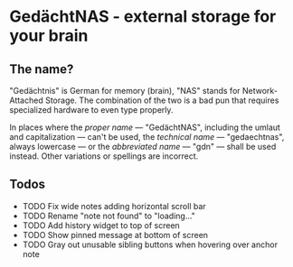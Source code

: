 # GedächtNAS - external storage for your brain

## The name?

"Gedächtnis" is German for memory (brain), "NAS" stands for Network-Attached
Storage. The combination of the two is a bad pun that requires specialized
hardware to even type properly.

In places where the _proper name_ — "GedächtNAS", including the umlaut and
capitalization — can't be used, the _technical name_ — "gedaechtnas", always
lowercase — or the _abbreviated name_ — "gdn" — shall be used instead. Other
variations or spellings are incorrect.

## Todos

- TODO Fix wide notes adding horizontal scroll bar
- TODO Rename "note not found" to "loading..."
- TODO Add history widget to top of screen
- TODO Show pinned message at bottom of screen
- TODO Gray out unusable sibling buttons when hovering over anchor note
